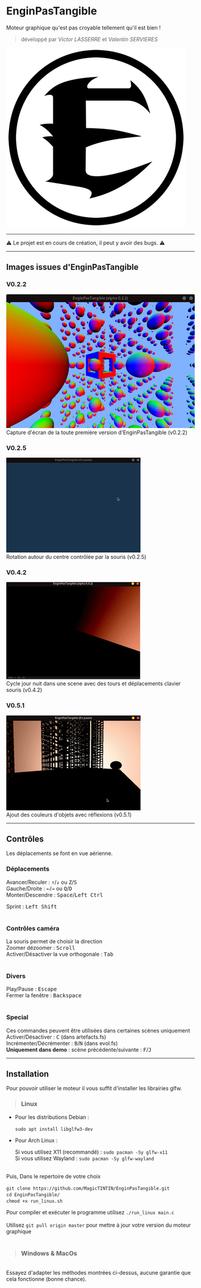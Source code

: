 
# EnginPasTangible

Moteur graphique qu'est pas croyable tellement qu'il est bien !<br>
> développé par *Victor LASSERRE* et *Valentin SERVIERES*

![Logo d'EnginPasTangible](./assets/icon.png)

---
⚠️ Le projet est en cours de création, il peut y avoir des bugs. ⚠️

---
## Images issues d'EnginPasTangible

### V0.2.2

![Capture d'écran de la toute première version](./screenshots/v0.2.2.png)<br>
Capture d'écran de la toute première version d'EnginPasTangible (v0.2.2)

### V0.2.5

![Capture d'écran de la première version avec une source lumineuse](./screenshots/EnginPasTangiblev0.2.5.gif)<br>
Rotation autour du centre contrôlée par la souris (v0.2.5)

### V0.4.2

![Capture d'écran des premiers essais des ombres](./screenshots/EnginPasTangiblev0.4.2.gif)<br>
Cycle jour nuit dans une scene avec des tours et déplacements clavier souris (v0.4.2)

### V0.5.1

![Capture d'écran d'une scène complexe avec plusieurs couleurs et des réflexions](./screenshots/EnginPasTangiblev0.5.1.gif)<br>
Ajout des couleurs d'objets avec réflexions (v0.5.1)

---
## Contrôles
Les déplacements se font en vue aérienne.<br>

### Déplacements
Avancer/Reculer : <kbd>&uarr;</kbd>/<kbd>&darr;</kbd> ou <kbd>Z</kbd>/<kbd>S</kbd><br>
Gauche/Droite : <kbd>&larr;</kbd>/<kbd>&rarr;</kbd> ou <kbd>Q</kbd>/<kbd>D</kbd><br>
Monter/Descendre : <kbd>Space</kbd>/<kbd>Left Ctrl</kbd><br>

Sprint : <kbd>Left Shift</kbd><br>
<br>

### Contrôles caméra
La souris permet de choisir la direction<br>
Zoomer dézoomer : <kbd>Scroll</kbd><br>
Activer/Désactiver la vue orthogonale : <kbd>Tab</kbd><br>
<br>
### Divers
Play/Pause : <kbd>Escape</kbd><br>
Fermer la fenêtre : <kbd>Backspace</kbd><br>
<br>

### Special
Ces commandes peuvent être utilisées dans certaines scènes uniquement
Activer/Désactiver : <kbd>C</kbd> (dans artefacts.fs)<br>
Incrémenter/Décrémenter : <kbd>B</kbd>/<kbd>N</kbd> (dans evol.fs)<br>
<b>Uniquement dans demo</b> : scène précédente/suivante : <kbd>F</kbd>/<kbd>J</kbd>

---

## Installation


Pour pouvoir utiliser le moteur il vous suffit d'installer les librairies glfw.
> ### Linux

* Pour les distributions Debian :
  
  `sudo apt install libglfw3-dev`
* Pour Arch Linux :
  
  Si vous utilisez X11 (recommandé) : `sudo pacman -Sy glfw-x11`<br>
  Si vous utilisez Wayland : `sudo pacman -Sy glfw-wayland`


<br>
Puis, Dans le repertoire de votre choix

`git clone https://github.com/MagicTINTIN/EnginPasTangible.git`<br>
`cd EnginPasTangible/`<br>
`chmod +x run_linux.sh`

Pour compiler et exécuter le programme utilisez `./run_linux main.c`
<br><br>
Utilisez `git pull origin master` pour mettre à jour votre version du moteur graphique
<br><br>

> ### Windows & MacOs

<br>
Essayez d'adapter les méthodes montrées ci-dessus, aucune garantie que cela fonctionne (bonne chance).